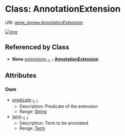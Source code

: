 
# Class: AnnotationExtension



URI: [gene_review:AnnotationExtension](https://w3id.org/ai4curation/gene_review/AnnotationExtension)


[![img](https://yuml.me/diagram/nofunky;dir:TB/class/[Term],[Term]<term%200..1-++[AnnotationExtension&#124;predicate:string%20%3F],[ExistingAnnotation]++-%20extensions%200..*>[AnnotationExtension],[ExistingAnnotation])](https://yuml.me/diagram/nofunky;dir:TB/class/[Term],[Term]<term%200..1-++[AnnotationExtension&#124;predicate:string%20%3F],[ExistingAnnotation]++-%20extensions%200..*>[AnnotationExtension],[ExistingAnnotation])

## Referenced by Class

 *  **None** *[extensions](extensions.md)*  <sub>0..\*</sub>  **[AnnotationExtension](AnnotationExtension.md)**

## Attributes


### Own

 * [predicate](predicate.md)  <sub>0..1</sub>
     * Description: Predicate of the extension
     * Range: [String](types/String.md)
 * [term](term.md)  <sub>0..1</sub>
     * Description: Term to be annotated
     * Range: [Term](Term.md)

